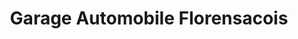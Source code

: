 ---
title: "Garage Automobile Florensacois"
url: /florensac/garage-automobile-florensacois/
shop: réparation de voitures
---